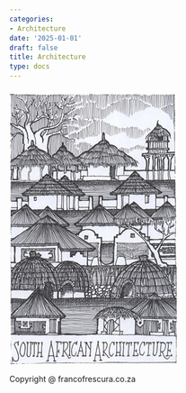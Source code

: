 ```yaml
---
categories:
- Architecture
date: '2025-01-01'
draft: false
title: Architecture
type: docs
---
```


#####   
[![sa-arch](/images/arch/sa-arch.jpg)](indigenous-architecture-index.html)

Copyright @ francofrescura.co.za